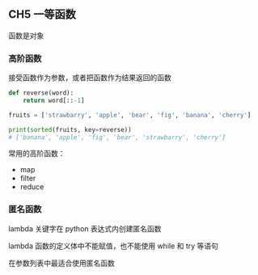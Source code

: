 ## CH5 一等函数



函数是对象



### 高阶函数

接受函数作为参数，或者把函数作为结果返回的函数

```python
def reverse(word):
    return word[::-1]

fruits = ['strawbarry', 'apple', 'bear', 'fig', 'banana', 'cherry']

print(sorted(fruits, key=reverse))
# ['banana', 'apple', 'fig', 'bear', 'strawbarry', 'cherry']
```



常用的高阶函数：

- map
- filter
- reduce



### 匿名函数

lambda 关键字在 python 表达式内创建匿名函数

lambda 函数的定义体中不能赋值，也不能使用 while 和 try 等语句

在参数列表中最适合使用匿名函数